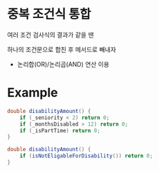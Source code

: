 # 중복 조건식 통합

여러 조건 검사식의 결과가 같을 땐

하나의 조건문으로 합친 후 메서드로 빼내자

- 논리합(OR)/논리곱(AND) 연산 이용

# Example
```java
double disabilityAmount() {
    if (_seniority < 2) return 0;
    if (_monthsDisabled > 12) return 0;
    if (_isPartTime) return 0;
}
```

```java
double disabilityAmount() {
    if (isNotEligableForDisability()) return 0;
}
```